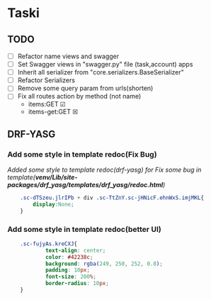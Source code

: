 # Taski

## TODO
- [ ] Refactor name views and swagger
- [ ] Set Swagger views in "swagger.py" file (task,account) apps
- [ ] Inherit all serializer from "core.serializers.BaseSerializer"
- [ ] Refactor Serializers  
- [ ] Remove some query param from urls(shorten) 
- [ ] Fix all routes action by method (not name)
  - items:GET &#9745;
  - items-get:GET &#x2612;


## DRF-YASG
### Add some style in template redoc(Fix Bug)
_Added some style to template redoc(drf-yasg)
for Fix some bug in template(**venv/Lib/site-packages/drf_yasg/templates/drf_yasg/redoc.html**)_
```css
    .sc-dTSzeu.jlrIPb + div .sc-TtZnY.sc-jHNicF.ehnWxS.imjMKL{
        display:None;
    } 
```
### Add some style in template redoc(better UI)
```css
    .sc-fujyAs.kreCXJ{
            text-align: center;
            color: #42238c;
            background: rgba(249, 250, 252, 0.8);
            padding: 10px;
            font-size: 200%;
            border-radius: 10px;
    }
```

